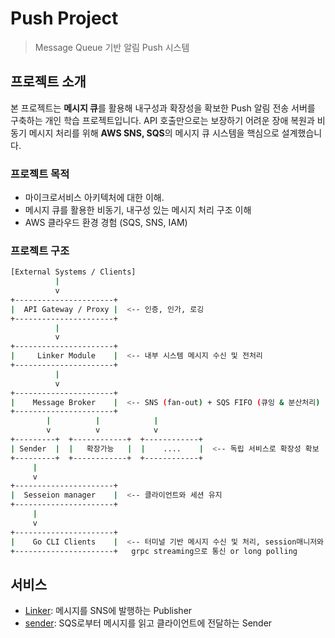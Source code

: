 # Push Project

> Message Queue 기반 알림 Push 시스템

## 프로젝트 소개

본 프로젝트는 **메시지 큐**를 활용해 내구성과 확장성을 확보한 Push 알림 전송 서버를 구축하는 개인 학습 프로젝트입니다.
API 호출만으로는 보장하기 어려운 장애 복원과 비동기 메시지 처리를 위해 **AWS SNS, SQS**의 메시지 큐 시스템을 핵심으로 설계했습니다.

### 프로젝트 목적

- 마이크로서비스 아키텍처에 대한 이해.
- 메시지 큐를 활용한 비동기, 내구성 있는 메시지 처리 구조 이해
- AWS 클라우드 환경 경험 (SQS, SNS, IAM)

### 프로젝트 구조

```bash
[External Systems / Clients]
          |
          v
+----------------------+
|  API Gateway / Proxy |  <-- 인증, 인가, 로깅
+----------------------+
          |
          v
+----------------------+
|     Linker Module    |  <-- 내부 시스템 메시지 수신 및 전처리
+----------------------+
          |
          v
+----------------------+
|    Message Broker    |  <-- SNS (fan-out) + SQS FIFO (큐잉 & 분산처리)
+----------------------+
        |          |            |
        v          v            v
+---------+  +------------+  +------------+
| Sender  |  |   확장가능   |  |    ....    |  <-- 독립 서비스로 확장성 확보
+---------+  +------------+  +------------+
     | 
     v
+----------------------+
|  Sesseion manager    |  <-- 클라이언트와 세션 유지 
+----------------------+
     |
     v
+----------------------+
|    Go CLI Clients    |  <-- 터미널 기반 메시지 수신 및 처리, session매니저와 
+----------------------+   grpc streaming으로 통신 or long polling
```

## 서비스

- [Linker](linker/README.md): 메시지를 SNS에 발행하는 Publisher
- [sender](dispatcher/README.md): SQS로부터 메시지를 읽고 클라이언트에 전달하는 Sender
